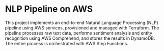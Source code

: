 # NLP Pipeline on AWS

This project implements an end-to-end Natural Language Processing (NLP) pipeline using AWS services, provisioned and managed with Terraform. The pipeline processes raw text data, performs sentiment analysis and entity recognition using AWS Comprehend, and stores the results in DynamoDB. The entire process is orchestrated with AWS Step Functions.

